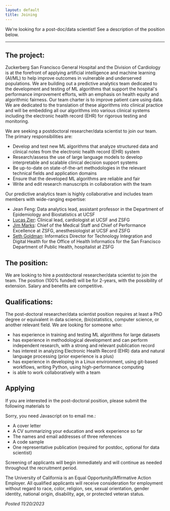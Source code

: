 ```yaml
---
layout: default
title: Joining
---
```


We're looking for a post-doc/data scientist! See a description of the position below.

-------

## The project:
Zuckerberg San Francisco General Hospital and the Division of Cardiology is at the forefront of applying artificial intelligence and machine learning (AI/ML) to help improve outcomes in vulnerable and underserved populations.
We are building out a predictive analytics team dedicated to the development and testing of ML algorithms that support the hospital's performance improvement efforts, with an emphasis on health equity and algorithmic fairness.
Our team charter is to improve patient care using data.
We are dedicated to the translation of these algorithms into clinical practice and will be embedding all our algorithms into various clinical systems including the electronic health record (EHR) for rigorous testing and monitoring.

We are seeking a postdoctoral researcher/data scientist to join our team.
The primary responsibilities are:
* Develop and test new ML algorithms that analyze structured data and clinical notes from the electronic health record (EHR) system
* Research/assess the use of large language models to develop interpretable and scalable clinical decision support systems
* Be up-to-date on state-of-the-art methodologies in the relevant technical fields and application domains
* Ensure that the developed ML algorithms are reliable and fair
* Write and edit research manuscripts in collaboration with the team

Our predictive analytics team is highly collaborative and includes team members with wide-ranging expertise:
* Jean Feng: Data analytics lead, assistant professor in the Department of Epidemiology and Biostatistics at UCSF
* [Lucas Zier](https://profiles.ucsf.edu/lucas.zier): Clinical lead, cardiologist at UCSF and ZSFG
* [Jim Marks](https://sfghf.org/team/james-d-marks-md-phd/): Chief of the Medical Staff and Chief of Performance Excellence at ZSFG, anesthesiologist at UCSF and ZSFG
* [Seth Goldman](https://profiles.ucsf.edu/seth.goldman): Informatics Director for Technology Integration and Digital Health for the Office of Health Informatics for the San Francisco Department of Public Health, hospitalist at ZSFG

## The position:
We are looking to hire a postdoctoral researcher/data scientist to join the team.
The position (100% funded) will be for 2-years, with the possibility of extension.
Salary and benefits are competitive.

## Qualifications:
The post-doctoral researcher/data scientist position requires at least a PhD degree or equivalent in data science, (bio)statistics, computer science, or another relevant field.
We are looking for someone who:
* has experience in training and testing ML algorithms for large datasets
* has experience in methodological development and can perform independent research, with a strong and relevant publication record
* has interest in analyzing Electronic Health Record (EHR) data and natural language processing (prior experience is a plus)
* has experience in developing in a Linux environment, using git-based workflows, writing Python, using high-performance computing
* is able to work collaboratively with a team

## Applying
If you are interested in the post-doctoral position, please submit the following materials to
<script type="text/javascript" language="javascript">
<!--
// Email obfuscator script 2.1 by Tim Williams, University of Arizona
// Random encryption key feature coded by Andrew Moulden
// This code is freeware provided these four comment lines remain intact
// A wizard to generate this code is at http://www.jottings.com/obfuscator/
{ coded = "chGo.thop@wgUt.hOw"
  key = "gHd4waxXhlYItNrmPkp7OQsG52j86EySC1W0ni9bUqzJcFRBuMVDeKoTfvAL3Z"
  shift=coded.length
  link=""
  for (i=0; i<coded.length; i++) {
    if (key.indexOf(coded.charAt(i))==-1) {
      ltr = coded.charAt(i)
      link += (ltr)
    }
    else {
      ltr = (key.indexOf(coded.charAt(i))-shift+key.length) % key.length
      link += (key.charAt(ltr))
    }
  }
document.write("<a href='mailto:"+link+"'>"+link+"</a>")
}
//-->
</script><noscript>Sorry, you need Javascript on to email me.</noscript>:
* A cover letter
* A CV summarizing your education and work experience so far
* The names and email addresses of three references
* A code sample
* One representative publication (required for postdoc, optional for data scientist)


Screening of applicants will begin immediately and will continue as needed throughout the recruitment period.


The University of California is an Equal Opportunity/Affirmative Action Employer. All qualified applicants will receive consideration for employment without regard to race, color, religion, sex, sexual orientation, gender identity, national origin, disability, age, or protected veteran status.

*Posted 11/20/2023*
